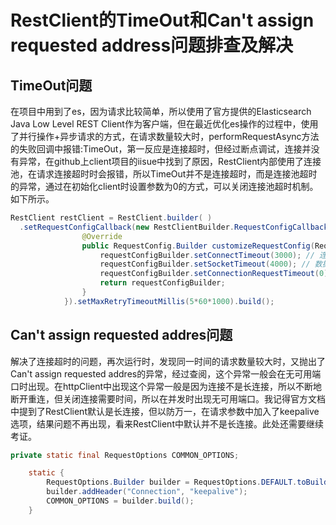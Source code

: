 # RestClient的TimeOut和Can't assign requested address问题排查及解决

## TimeOut问题

在项目中用到了es，因为请求比较简单，所以使用了官方提供的Elasticsearch Java Low Level REST Client作为客户端，但在最近优化es操作的过程中，使用了并行操作+异步请求的方式，在请求数量较大时，performRequestAsync方法的失败回调中报错:TimeOut，第一反应是连接超时，但经过断点调试，连接并没有异常，在github上client项目的iisue中找到了原因，RestClient内部使用了连接池，在请求连接超时时会报错，所以TimeOut并不是连接超时，而是连接池超时的异常，通过在初始化client时设置参数为0的方式，可以关闭连接池超时机制。如下所示。

```java
RestClient restClient = RestClient.builder( )
  .setRequestConfigCallback(new RestClientBuilder.RequestConfigCallback() {
                @Override
                public RequestConfig.Builder customizeRequestConfig(RequestConfig.Builder requestConfigBuilder) {
                    requestConfigBuilder.setConnectTimeout(3000); // 连接超时
                    requestConfigBuilder.setSocketTimeout(4000); // 数据请求超时
                    requestConfigBuilder.setConnectionRequestTimeout(0); // 连接池超时设置
                    return requestConfigBuilder;
                }
            }).setMaxRetryTimeoutMillis(5*60*1000).build();
```



## Can't assign requested addres问题

解决了连接超时的问题，再次运行时，发现同一时间的请求数量较大时，又抛出了Can't assign requested addres的异常，经过查阅，这个异常一般会在无可用端口时出现。在httpClient中出现这个异常一般是因为连接不是长连接，所以不断地断开重连，但关闭连接需要时间，所以在并发时出现无可用端口。我记得官方文档中提到了RestClient默认是长连接，但以防万一，在请求参数中加入了keepalive选项，结果问题不再出现，看来RestClient中默认并不是长连接。此处还需要继续考证。

```java
private static final RequestOptions COMMON_OPTIONS;

    static {
        RequestOptions.Builder builder = RequestOptions.DEFAULT.toBuilder();
        builder.addHeader("Connection", "keepalive");
        COMMON_OPTIONS = builder.build();
    }
```

